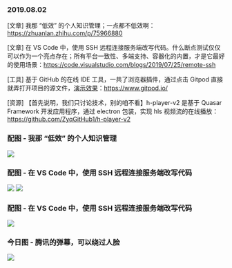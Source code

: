 ### 2019.08.02

[文章] 我那 “低效” 的个人知识管理；一点都不低效啊：<https://zhuanlan.zhihu.com/p/75966880>

[文章] 在 VS Code 中，使用 SSH 远程连接服务端改写代码。什么断点测试仅仅可以作为一个亮点存在；所有平台一致性、多端支持、容器化的内置，才是它最好的使用场景：<https://code.visualstudio.com/blogs/2019/07/25/remote-ssh>

[工具] 基于 GitHub 的在线 IDE 工具，一共了浏览器插件，通过点击 Gitpod 直接就弄打开项目的源文件，[演示效果](https://gitpod.io/#https://github.com/wubaiqing/zaobao)：<https://www.gitpod.io/>

[资源] 【首先说明，我们只讨论技术，别的咱不看】h-player-v2 是基于 Quasar Framework 开发应用程序，通过 electron 包装，实现 hls 视频流的在线播放：<https://github.com/ZyqGitHub1/h-player-v2>

### 配图 - 我那 “低效” 的个人知识管理
![](https://pic2.zhimg.com/80/v2-9dc9a4c7d8b9f10046db1f64ad098a7d_hd.jpg)

### 配图 - 在 VS Code 中，使用 SSH 远程连接服务端改写代码
![](https://code.visualstudio.com/assets/blogs/2019/07/25/remote-commands.png)
![](https://code.visualstudio.com/assets/blogs/2019/07/25/python-intellisense.png)

### 配图 - 在 VS Code 中，使用 SSH 远程连接服务端改写代码
![](https://www.gitpod.io/static/75c5a386c6a89bcd66497661ea486ba7/12eea/gitpod-prefix.png)

### 今日图 - 腾讯的弹幕，可以绕过人脸
![](http://qn.40zhe.com/16c57efddaa3a01d)

